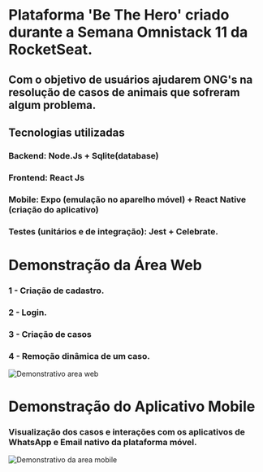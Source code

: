 # Plataforma 'Be The Hero' criado durante a Semana Omnistack 11 da RocketSeat.
## Com o objetivo de usuários ajudarem ONG's na resolução de casos de animais que sofreram algum problema.

## Tecnologias utilizadas
### Backend: Node.Js + Sqlite(database)
### Frontend: React Js
### Mobile: Expo (emulação no aparelho móvel) + React Native (criação do aplicativo)

### Testes (unitários e de integração): Jest + Celebrate.

# Demonstração da Área Web
### 1 - Criação de cadastro.
### 2 - Login.
### 3 - Criação de casos
### 4 - Remoção dinâmica de um caso.

![Demonstrativo area web](https://github.com/Matheuscruztj/Semana_Omnistack_11/blob/master/poc/inscricao_web.gif)

# Demonstração do Aplicativo Mobile
### Visualização dos casos e interações com os aplicativos de WhatsApp e Email nativo da plataforma móvel.
![Demonstrativo da area mobile](https://github.com/Matheuscruztj/Semana_Omnistack_11/blob/master/poc/aplicativo_mobile.gif)

